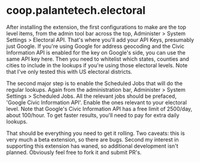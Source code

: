 # coop.palantetech.electoral

After installing the extension, the first configurations to make are the top level items, from the admin tool bar across the top, Administer > System Settings > Electoral API. That's where you'll add your API Keys, presumably just Google. If you're using Google for address geocoding and the Civic Information API is enabled for the key on Google's side, you can use the same API key here. Then you need to whitelist which states, counties and cities to include in the lookups if you're using those electoral levels. Note that I've only tested this with US electoral districts.

The second major step is to enable the Scheduled Jobs that will do the regular lookups. Again from the administration bar, Administer > System Settings > Scheduled Jobs. All the relevant jobs should be prefaced, 'Google Civic Information API'. Enable the ones relevant to your electoral level. Note that Google's Civic Information API has a free limit of 2500/day, about 100/hour. To get faster results, you'll need to pay for extra daily lookups.

That should be everything you need to get it rolling. Two caveats: this is very much a beta extension, so there are bugs. Second my interest in supporting this extension has waned, so additional development isn't planned. Obviously feel free to fork it and submit PR's.
